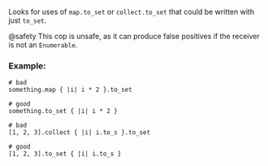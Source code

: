 Looks for uses of `map.to_set` or `collect.to_set` that could be
written with just `to_set`.

@safety
    This cop is unsafe, as it can produce false positives if the receiver
    is not an `Enumerable`.

### Example:
    # bad
    something.map { |i| i * 2 }.to_set

    # good
    something.to_set { |i| i * 2 }

    # bad
    [1, 2, 3].collect { |i| i.to_s }.to_set

    # good
    [1, 2, 3].to_set { |i| i.to_s }
